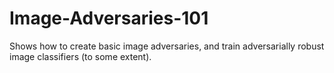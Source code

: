 # Image-Adversaries-101
Shows how to create basic image adversaries, and train adversarially robust image classifiers (to some extent).
